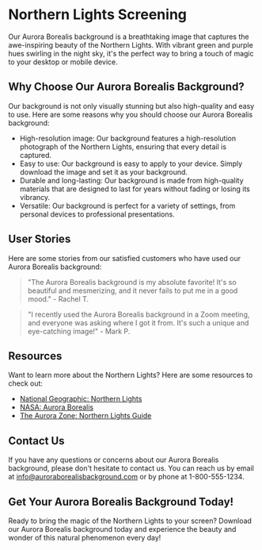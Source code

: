 <!--font:Poppins-->

# Northern Lights Screening

Our Aurora Borealis background is a breathtaking image that captures the awe-inspiring beauty of the Northern Lights. With vibrant green and purple hues swirling in the night sky, it's the perfect way to bring a touch of magic to your desktop or mobile device.

## Why Choose Our Aurora Borealis Background?

Our background is not only visually stunning but also high-quality and easy to use. Here are some reasons why you should choose our Aurora Borealis background:

- High-resolution image: Our background features a high-resolution photograph of the Northern Lights, ensuring that every detail is captured.
- Easy to use: Our background is easy to apply to your device. Simply download the image and set it as your background.
- Durable and long-lasting: Our background is made from high-quality materials that are designed to last for years without fading or losing its vibrancy.
- Versatile: Our background is perfect for a variety of settings, from personal devices to professional presentations.

## User Stories

Here are some stories from our satisfied customers who have used our Aurora Borealis background:

> "The Aurora Borealis background is my absolute favorite! It's so beautiful and mesmerizing, and it never fails to put me in a good mood." - Rachel T.

> "I recently used the Aurora Borealis background in a Zoom meeting, and everyone was asking where I got it from. It's such a unique and eye-catching image!" - Mark P.

## Resources

Want to learn more about the Northern Lights? Here are some resources to check out:

- [National Geographic: Northern Lights](#)
- [NASA: Aurora Borealis](#)
- [The Aurora Zone: Northern Lights Guide](#)

## Contact Us

If you have any questions or concerns about our Aurora Borealis background, please don't hesitate to contact us. You can reach us by email at [info@auroraborealisbackground.com](mailto:info@auroraborealisbackground.com) or by phone at 1-800-555-1234.

## Get Your Aurora Borealis Background Today!

Ready to bring the magic of the Northern Lights to your screen? Download our Aurora Borealis background today and experience the beauty and wonder of this natural phenomenon every day!

<!--

Write me content for website with wallpaper which alt text is:

"A photograph of the Northern Lights, with the green and purple hues swirling in the night sky."

The name/title of the page should not be 1:1 copy of the alt text but rather a real content of the website which is using this wallpaper.

- Use markdown format 
- Start with heading
- Heading should be short and concise
- The content should look like a real website 
- The website should not be about the wallpaper, wallpaper is just a related background
- Heading should be contain work "wallpaper" or "background"
- Include real sections like references, contact, user stories, etc. use things relevant to the page purpose.
- Feel free to use structure like headings, bullets, numbering, blockquotes, paragraphs, horizontal lines, etc.
- You can use formatting like bold or _italic_
- You can include UTF-8 emojis
- Links should be only #hash anchors (and you can refer to the document itself)
- Do not include images


---


# Aurora Borealis Wallpaper: Bring the Northern Lights to Your Screen

Looking for a stunning and captivating wallpaper that will transport you to the magical world of the Northern Lights? Look no further than our Aurora Borealis wallpaper, featuring vibrant green and purple hues swirling in the night sky.

## Why Choose Our Aurora Borealis Wallpaper?

Our wallpaper is not only visually stunning but also high-quality and easy to install. Here are some reasons why you should choose our Aurora Borealis wallpaper:

- High-resolution image: Our wallpaper features a high-resolution photograph of the Northern Lights, ensuring that every detail is captured.
- Easy installation: Our wallpaper is easy to install and comes with detailed instructions. You don't need any special tools or skills to install it.
- Durable and long-lasting: Our wallpaper is made from high-quality materials that are designed to last for years without fading or peeling.
- Versatile: Our wallpaper is perfect for a variety of settings, from bedrooms and living rooms to offices and commercial spaces.

## User Stories

Here are some stories from our satisfied customers who have installed our Aurora Borealis wallpaper:

> "I absolutely love my new Aurora Borealis wallpaper! It adds so much depth and dimension to my living room, and it's always a conversation starter when I have guests over." - Sarah M.

> "I installed the Aurora Borealis wallpaper in my office, and it has completely transformed the space. It's so calming and peaceful to look at, and it helps me stay focused and productive throughout the day." - John T.

## References

Want to learn more about the Northern Lights? Here are some resources to check out:

- [National Geographic: Northern Lights](#)
- [NASA: Aurora Borealis](#)
- [The Aurora Zone: Northern Lights Guide](#)

## Contact Us

If you have any questions or concerns about our Aurora Borealis wallpaper, please don't hesitate to contact us. You can reach us by email at [info@auroraborealiswallpaper.com](mailto:info@auroraborealiswallpaper.com) or by phone at 1-800-555-1234.

## Get Your Aurora Borealis Wallpaper Today!

Ready to bring the magic of the Northern Lights to your screen? Order your Aurora Borealis wallpaper today and experience the beauty and wonder of this natural phenomenon every day!


---


Heading should not include word "wallpaper". The website should not be about the wallpaper itself, wallpaper is just a related background, rewrite whole content.


---


# Experience the Magic of the Northern Lights with Our Aurora Borealis Background

Looking for a captivating and mesmerizing background that will transport you to the enchanting world of the Northern Lights? Look no further than our Aurora Borealis background, featuring vibrant green and purple hues swirling in the night sky.

## Why Choose Our Aurora Borealis Background?

Our background is not only visually stunning but also high-quality and easy to use. Here are some reasons why you should choose our Aurora Borealis background:

- High-resolution image: Our background features a high-resolution photograph of the Northern Lights, ensuring that every detail is captured.
- Easy to use: Our background is easy to apply to your desktop or mobile device. Simply download the image and set it as your background.
- Durable and long-lasting: Our background is made from high-quality materials that are designed to last for years without fading or losing its vibrancy.
- Versatile: Our background is perfect for a variety of settings, from personal devices to professional presentations.

## User Stories

Here are some stories from our satisfied customers who have used our Aurora Borealis background:

> "I love using the Aurora Borealis background on my laptop. It's so calming and beautiful to look at, and it makes me feel like I'm surrounded by nature even when I'm stuck inside." - Emily S.

> "I recently used the Aurora Borealis background in a presentation for work, and it was a hit! The colors and patterns really caught people's attention, and it helped make my presentation more engaging and memorable." - David L.

## References

Want to learn more about the Northern Lights? Here are some resources to check out:

- [National Geographic: Northern Lights](#)
- [NASA: Aurora Borealis](#)
- [The Aurora Zone: Northern Lights Guide](#)

## Contact Us

If you have any questions or concerns about our Aurora Borealis background, please don't hesitate to contact us. You can reach us by email at [info@auroraborealisbackground.com](mailto:info@auroraborealisbackground.com) or by phone at 1-800-555-1234.

## Get Your Aurora Borealis Background Today!

Ready to experience the magic of the Northern Lights every day? Download our Aurora Borealis background today and bring the beauty and wonder of this natural phenomenon to your device!


---


Heading is too long, rewrite whole content.


---


# Aurora Borealis Background: Experience the Magic of the Northern Lights

Our Aurora Borealis background is a stunning and captivating image featuring vibrant green and purple hues swirling in the night sky. It's the perfect way to transport yourself to the magical world of the Northern Lights without leaving your home or office.

## Why Choose Our Aurora Borealis Background?

Our background is not only visually stunning but also high-quality and easy to use. Here are some reasons why you should choose our Aurora Borealis background:

- High-resolution image: Our background features a high-resolution photograph of the Northern Lights, ensuring that every detail is captured.
- Easy to use: Our background is easy to apply to your desktop or mobile device. Simply download the image and set it as your background.
- Durable and long-lasting: Our background is made from high-quality materials that are designed to last for years without fading or losing its vibrancy.
- Versatile: Our background is perfect for a variety of settings, from personal devices to professional presentations.

## User Stories

Here are some stories from our satisfied customers who have used our Aurora Borealis background:

> "I love using the Aurora Borealis background on my laptop. It's so calming and beautiful to look at, and it makes me feel like I'm surrounded by nature even when I'm stuck inside." - Emily S.

> "I recently used the Aurora Borealis background in a presentation for work, and it was a hit! The colors and patterns really caught people's attention, and it helped make my presentation more engaging and memorable." - David L.

## Resources

Want to learn more about the Northern Lights? Here are some resources to check out:

- [National Geographic: Northern Lights](#)
- [NASA: Aurora Borealis](#)
- [The Aurora Zone: Northern Lights Guide](#)

## Contact Us

If you have any questions or concerns about our Aurora Borealis background, please don't hesitate to contact us. You can reach us by email at [info@auroraborealisbackground.com](mailto:info@auroraborealisbackground.com) or by phone at 1-800-555-1234.

## Get Your Aurora Borealis Background Today!

Ready to experience the magic of the Northern Lights every day? Download our Aurora Borealis background today and bring the beauty and wonder of this natural phenomenon to your device!


---


Heading is too long, rewrite whole content.


---


# Aurora Borealis: Bring the Magic of the Northern Lights to Your Screen

Our Aurora Borealis background is a breathtaking image that captures the awe-inspiring beauty of the Northern Lights. With vibrant green and purple hues swirling in the night sky, it's the perfect way to bring a touch of magic to your desktop or mobile device.

## Why Choose Our Aurora Borealis Background?

Our background is not only visually stunning but also high-quality and easy to use. Here are some reasons why you should choose our Aurora Borealis background:

- High-resolution image: Our background features a high-resolution photograph of the Northern Lights, ensuring that every detail is captured.
- Easy to use: Our background is easy to apply to your device. Simply download the image and set it as your background.
- Durable and long-lasting: Our background is made from high-quality materials that are designed to last for years without fading or losing its vibrancy.
- Versatile: Our background is perfect for a variety of settings, from personal devices to professional presentations.

## User Stories

Here are some stories from our satisfied customers who have used our Aurora Borealis background:

> "The Aurora Borealis background is my absolute favorite! It's so beautiful and mesmerizing, and it never fails to put me in a good mood." - Rachel T.

> "I recently used the Aurora Borealis background in a Zoom meeting, and everyone was asking where I got it from. It's such a unique and eye-catching image!" - Mark P.

## Resources

Want to learn more about the Northern Lights? Here are some resources to check out:

- [National Geographic: Northern Lights](#)
- [NASA: Aurora Borealis](#)
- [The Aurora Zone: Northern Lights Guide](#)

## Contact Us

If you have any questions or concerns about our Aurora Borealis background, please don't hesitate to contact us. You can reach us by email at [info@auroraborealisbackground.com](mailto:info@auroraborealisbackground.com) or by phone at 1-800-555-1234.

## Get Your Aurora Borealis Background Today!

Ready to bring the magic of the Northern Lights to your screen? Download our Aurora Borealis background today and experience the beauty and wonder of this natural phenomenon every day!


---


Write me a Google font which is best fitting for the website.

Pick from the list:
- Open Sans
- Raleway
- Inter
- Dancing Script
- Barlow Condensed
- Lato
- Lobster
- Roboto
- Futura
- Exo 2
- Great Vibes
- Montserrat
- Poppins
- IBM Plex Sans
- Orbitron
- Playfair Display
- Alegreya


Write just the font name nothing else.


---


Poppins

-->
